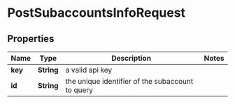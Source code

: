 

# PostSubaccountsInfoRequest


## Properties

| Name | Type | Description | Notes |
|------------ | ------------- | ------------- | -------------|
|**key** | **String** | a valid api key |  |
|**id** | **String** | the unique identifier of the subaccount to query |  |



